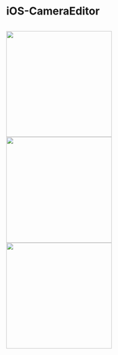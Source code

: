# iOS-CameraEditor

<br>
  <image width="280" src="https://raw.githubusercontent.com/pauljarysta/iOS-CameraEditor/master/Sources/picture1.jpg">
  <image width="280" src="https://raw.githubusercontent.com/pauljarysta/iOS-CameraEditor/master/Sources/picture2.jpg">
  <image width="280" src="https://raw.githubusercontent.com/pauljarysta/iOS-CameraEditor/master/Sources/picture3.jpg">
<br>
